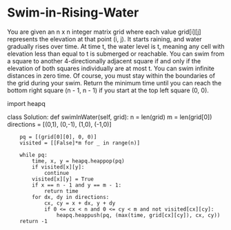 # Swim-in-Rising-Water

You are given an n x n integer matrix grid where each value grid[i][j] represents the elevation at that point (i, j).
It starts raining, and water gradually rises over time. At time t, the water level is t, meaning any cell with elevation less than equal to t is submerged or reachable.
You can swim from a square to another 4-directionally adjacent square if and only if the elevation of both squares individually are at most t. You can swim infinite distances in zero time. Of course, you must stay within the boundaries of the grid during your swim.
Return the minimum time until you can reach the bottom right square (n - 1, n - 1) if you start at the top left square (0, 0).

import heapq

class Solution:
    def swimInWater(self, grid):
        n = len(grid)
        m = len(grid[0])
        directions = [(0,1), (0,-1), (1,0), (-1,0)]
        
        pq = [(grid[0][0], 0, 0)]
        visited = [[False]*m for _ in range(n)]
        
        while pq:
            time, x, y = heapq.heappop(pq)
            if visited[x][y]:
                continue
            visited[x][y] = True
            if x == n - 1 and y == m - 1:
                return time
            for dx, dy in directions:
                cx, cy = x + dx, y + dy
                if 0 <= cx < n and 0 <= cy < m and not visited[cx][cy]:
                    heapq.heappush(pq, (max(time, grid[cx][cy]), cx, cy))
        return -1


